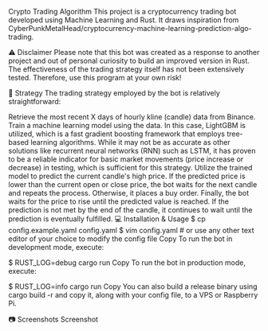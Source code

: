 Crypto Trading Algorithm
This project is a cryptocurrency trading bot developed using Machine Learning and Rust. It draws inspiration from CyberPunkMetalHead/cryptocurrency-machine-learning-prediction-algo-trading.

:warning: Disclaimer
Please note that this bot was created as a response to another project and out of personal curiosity to build an improved version in Rust. The effectiveness of the trading strategy itself has not been extensively tested. Therefore, use this program at your own risk!

:book: Strategy
The trading strategy employed by the bot is relatively straightforward:

Retrieve the most recent X days of hourly kline (candle) data from Binance.
Train a machine learning model using the data. In this case, LightGBM is utilized, which is a fast gradient boosting framework that employs tree-based learning algorithms. While it may not be as accurate as other solutions like recurrent neural networks (RNN) such as LSTM, it has proven to be a reliable indicator for basic market movements (price increase or decrease) in testing, which is sufficient for this strategy.
Utilize the trained model to predict the current candle's high price. If the predicted price is lower than the current open or close price, the bot waits for the next candle and repeats the process. Otherwise, it places a buy order.
Finally, the bot waits for the price to rise until the predicted value is reached. If the prediction is not met by the end of the candle, it continues to wait until the prediction is eventually fulfilled.
💻 Installation & Usage
$ cp config.example.yaml config.yaml
$ vim config.yaml # or use any other text editor of your choice to modify the config file
Copy
To run the bot in development mode, execute:

$ RUST_LOG=debug cargo run
Copy
To run the bot in production mode, execute:

$ RUST_LOG=info cargo run
Copy
You can also build a release binary using cargo build -r and copy it, along with your config file, to a VPS or Raspberry Pi.

📷 Screenshots
Screenshot
